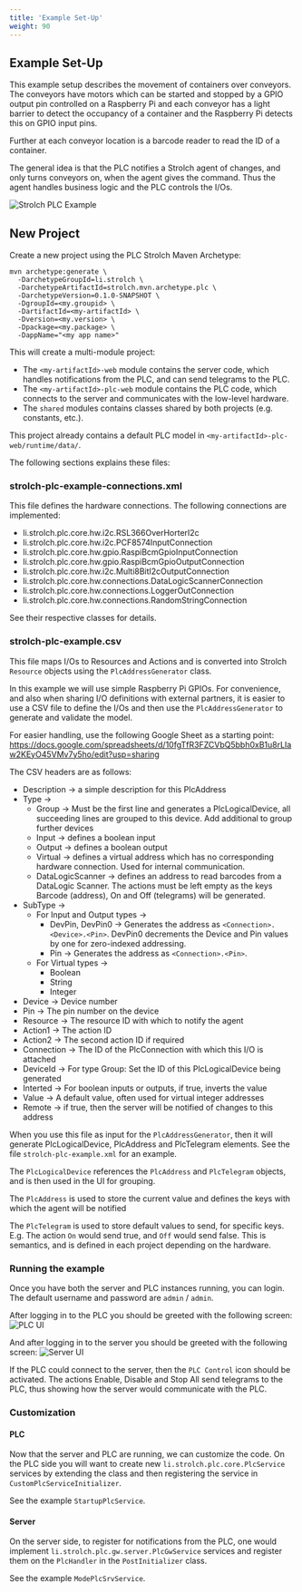 ```yaml
---
title: 'Example Set-Up'
weight: 90
---
```


## Example Set-Up

This example setup describes the movement of containers over conveyors. The
conveyors have motors which can be started and stopped by a GPIO output pin
controlled on a Raspberry Pi and each conveyor has a light barrier to detect the
occupancy of a container and the Raspberry Pi detects this on GPIO input pins.

Further at each conveyor location is a barcode reader to read the ID of a
container.

The general idea is that the PLC notifies a Strolch agent of changes, and only
turns conveyors on, when the agent gives the command. Thus the agent handles
business logic and the PLC controls the I/Os.

![Strolch PLC Example](/assets/images/Strolch-Plc-Example.png)

## New Project

Create a new project using the PLC Strolch Maven Archetype:

```shell
mvn archetype:generate \
  -DarchetypeGroupId=li.strolch \
  -DarchetypeArtifactId=strolch.mvn.archetype.plc \
  -DarchetypeVersion=0.1.0-SNAPSHOT \
  -DgroupId=<my.groupid> \
  -DartifactId=<my-artifactId> \
  -Dversion=<my.version> \
  -Dpackage=<my.package> \
  -DappName="<my app name>"

```

This will create a multi-module project:

- The `<my-artifactId>-web` module contains the server code, which handles notifications from the PLC, and can send
  telegrams to the PLC.
- The `<my-artifactId>-plc-web` module contains the PLC code, which connects to the server and communicates with the
  low-level hardware.
- The `shared` modules contains classes shared by both projects (e.g. constants, etc.).

This project already contains a default PLC model in `<my-artifactId>-plc-web/runtime/data/`.

The following sections explains these files:

### strolch-plc-example-connections.xml

This file defines the hardware connections. The following connections are implemented:

* li.strolch.plc.core.hw.i2c.RSL366OverHorterI2c
* li.strolch.plc.core.hw.i2c.PCF8574InputConnection
* li.strolch.plc.core.hw.gpio.RaspiBcmGpioInputConnection
* li.strolch.plc.core.hw.gpio.RaspiBcmGpioOutputConnection
* li.strolch.plc.core.hw.i2c.Multi8BitI2cOutputConnection
* li.strolch.plc.core.hw.connections.DataLogicScannerConnection
* li.strolch.plc.core.hw.connections.LoggerOutConnection
* li.strolch.plc.core.hw.connections.RandomStringConnection

See their respective classes for details.

### strolch-plc-example.csv

This file maps I/Os to Resources and Actions and is converted into Strolch `Resource` objects using
the `PlcAddressGenerator` class.

In this example we will use simple Raspberry Pi GPIOs. For convenience, and also when sharing I/O definitions with
external partners, it is easier to use a CSV file to define the I/Os and then use the `PlcAddressGenerator` to generate
and validate the model.

For easier handling, use the following Google Sheet as a starting
point: https://docs.google.com/spreadsheets/d/10fgTfR3FZCVbQ5bbh0xB1u8rLIaw2KEyO45VMv7y5ho/edit?usp=sharing

The CSV headers are as follows:

* Description → a simple description for this PlcAddress
* Type →
    * Group → Must be the first line and generates a PlcLogicalDevice, all
      succeeding lines are grouped to this device. Add additional to group
      further devices
    * Input → defines a boolean input
    * Output → defines a boolean output
    * Virtual → defines a virtual address which has no corresponding hardware
      connection. Used for internal communication.
    * DataLogicScanner → defines an address to read barcodes from a DataLogic
      Scanner. The actions must be left empty as the keys Barcode (address), On
      and Off (telegrams) will be generated.
* SubType →
    * For Input and Output types →
        * DevPin, DevPin0 → Generates the address as `<Connection>.<Device>.<Pin>`.
          DevPin0 decrements the Device and Pin values by one for zero-indexed addressing.
        * Pin → Generates the address as `<Connection>.<Pin>`.
    * For Virtual types →
        * Boolean
        * String
        * Integer
* Device → Device number
* Pin → The pin number on the device
* Resource → The resource ID with which to notify the agent
* Action1 → The action ID
* Action2 → The second action ID if required
* Connection → The ID of the PlcConnection with which this I/O is attached
* DeviceId → For type Group: Set the ID of this PlcLogicalDevice being generated
* Interted → For boolean inputs or outputs, if true, inverts the value
* Value → A default value, often used for virtual integer addresses
* Remote → if true, then the server will be notified of changes to this address

When you use this file as input for the `PlcAddressGenerator`, then it will
generate PlcLogicalDevice, PlcAddress and PlcTelegram elements. See the file `strolch-plc-example.xml` for an example.

The `PlcLogicalDevice` references the `PlcAddress` and `PlcTelegram` objects, and is
then used in the UI for grouping.

The `PlcAddress` is used to store the current value and defines the keys with
which the agent will be notified

The `PlcTelegram` is used to store default values to send, for specific keys. E.g.
The action `On` would send true, and `Off` would send false. This is semantics, and
is defined in each project depending on the hardware.

### Running the example

Once you have both the server and PLC instances running, you can login. The default username and password are `admin`
/ `admin`.

After logging in to the PLC you should be greeted with the following
screen:
![PLC UI](/assets/images/plc.png)

And after logging in to the server you should be greeted with the following
screen:
![Server UI](/assets/images/plc-server.png)

If the PLC could connect to the server, then the `PLC Control` icon should be activated. The actions Enable, Disable and
Stop All send telegrams to the PLC, thus showing how the server would communicate with the PLC.

### Customization

#### PLC

Now that the server and PLC are running, we can customize the code. On the PLC side you will want to create
new `li.strolch.plc.core.PlcService` services by extending the class and then registering the service
in `CustomPlcServiceInitializer`.

See the example `StartupPlcService`.

#### Server

On the server side, to register for notifications from the PLC, one would
implement `li.strolch.plc.gw.server.PlcGwService` services and register them on the `PlcHandler` in
the `PostInitializer` class.

See the example `ModePlcSrvService`.